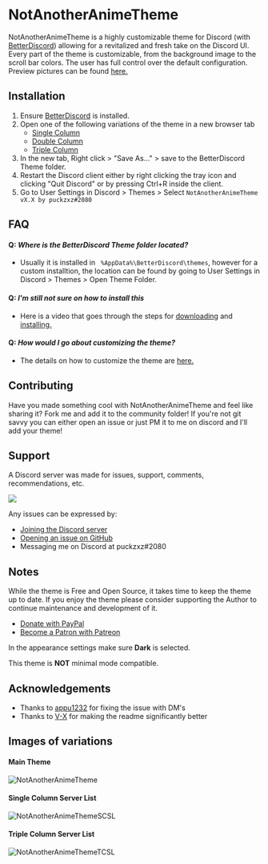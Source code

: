 # NotAnotherAnimeTheme
NotAnotherAnimeTheme is a highly customizable theme for Discord (with [BetterDiscord](https://github.com/rauenzi/BetterDiscordApp/releases/latest)) allowing for a revitalized and fresh take on the Discord UI. Every part of the theme is customizable, from the background image to the scroll bar colors. The user has full control over the default configuration. Preview pictures can be found [here.](https://github.com/puckzxz/NotAnotherAnimeTheme#images-of-variations)

## Installation
1. Ensure [BetterDiscord](https://github.com/rauenzi/BetterDiscordApp/releases/latest) is installed.
2. Open one of the following variations of the theme in a new browser tab
      * [Single Column](https://raw.githubusercontent.com/puckzxz/NotAnotherAnimeTheme/master/variations/NotAnotherAnimeThemeSCSL.theme.css)
      * [Double Column](https://raw.githubusercontent.com/puckzxz/NotAnotherAnimeTheme/master/NotAnotherAnimeTheme.theme.css)
      * [Triple Column](https://raw.githubusercontent.com/puckzxz/NotAnotherAnimeTheme/master/variations/NotAnotherAnimeThemeTCSL.theme.css)
3. In the new tab, Right click > "Save As..." > save to the BetterDiscord Theme folder.
4. Restart the Discord client either by right clicking the tray icon and clicking "Quit Discord" or by pressing Ctrl+R inside the client.
5. Go to User Settings in Discord > Themes > Select `NotAnotherAnimeTheme vX.X by puckzxz#2080`

## FAQ

####  Q: *Where is the BetterDiscord Theme folder located?*
   - Usually it is installed in ` %AppData%\BetterDiscord\themes`, however for a custom installtion, the location can be found by going to User Settings in Discord > Themes > Open Theme Folder.

####  Q: *I'm still not sure on how to install this*
  - Here is a video that goes through the steps for [downloading](https://www.youtube.com/watch?v=1ML5_F-n5iw) and [installing.](https://www.youtube.com/watch?v=R-aZTjHWRZc)

#### Q: *How would I go about customizing the theme?*
  - The details on how to customize the theme are [here.](https://www.youtube.com/watch?v=YYsdNkLOQjU)

## Contributing
Have you made something cool with NotAnotherAnimeTheme and feel like sharing it? Fork me and add it to the community folder! If you're not git savvy you can either open an issue or just PM it to me on discord and I'll add your theme!

## Support
A Discord server was made for issues, support, comments, recommendations, etc.

[<img src="https://canary.discordapp.com/api/guilds/412794678791110664/widget.png?style=banner3">](https://discord.gg/FdZhbjY)

Any issues can be expressed by:

* [Joining the Discord server](https://discord.gg/FdZhbjY)
* [Opening an issue on GitHub](https://github.com/puckzxz/NotAnotherAnimeTheme/issues)
* Messaging me on Discord at puckzxz#2080

## Notes
While the theme is Free and Open Source, it takes time to keep the theme up to date. If you enjoy the theme please consider supporting the Author to continue maintenance and development of it.
* [Donate with PayPal](https://www.paypal.me/ChrisBock)
* [Become a Patron with Patreon](https://www.patreon.com/ChrisBock)

In the appearance settings make sure **Dark** is selected.

This theme is **NOT** minimal mode compatible.

## Acknowledgements
* Thanks to [appu1232](https://github.com/appu1232/) for fixing the issue with DM's
* Thanks to [V-X](https://github.com/ImVexed) for making the readme significantly better

## Images of variations
#### Main Theme
![NotAnotherAnimeTheme](https://i.imgur.com/B5N8Owl.jpg)

#### Single Column Server List
![NotAnotherAnimeThemeSCSL](https://i.imgur.com/HStMvDg.jpg)

#### Triple Column Server List
![NotAnotherAnimeThemeTCSL](https://i.imgur.com/J4CHHcV.jpg)
